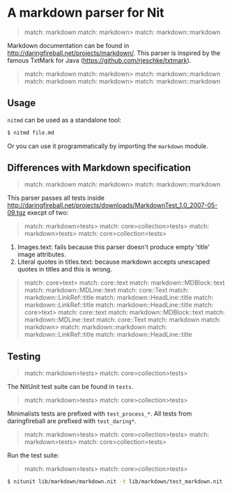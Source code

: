 # A markdown parser for Nit

> match: markdown
> match: markdown>
> match: markdown::markdown

Markdown documentation can be found in http://daringfireball.net/projects/markdown/.
This parser is inspired by the famous TxtMark for Java (https://github.com/rjeschke/txtmark).

> match: markdown
> match: markdown>
> match: markdown::markdown
> match: markdown
> match: markdown>
> match: markdown::markdown

## Usage

`nitmd` can be used as a standalone tool:

~~~bash
$ nitmd file.md
~~~

Or you can use it programmatically by importing the `markdown` module.

## Differences with Markdown specification

> match: markdown
> match: markdown>
> match: markdown::markdown

This parser passes all tests inside http://daringfireball.net/projects/downloads/MarkdownTest_1.0_2007-05-09.tgz execpt of two:

> match: markdown>tests>
> match: core>collection>tests>
> match: markdown>tests>
> match: core>collection>tests>

1. Images.text: fails because this parser doesn't produce empty 'title' image attributes.
2. Literal quotes in titles.text: because markdown accepts unescaped quotes in titles and this is wrong.

> match: core>text>
> match: core::text
> match: markdown::MDBlock::text
> match: markdown::MDLine::text
> match: core::Text
> match: markdown::LinkRef::title
> match: markdown::HeadLine::title
> match: markdown::LinkRef::title
> match: markdown::HeadLine::title
> match: core>text>
> match: core::text
> match: markdown::MDBlock::text
> match: markdown::MDLine::text
> match: core::Text
> match: markdown
> match: markdown>
> match: markdown::markdown
> match: markdown::LinkRef::title
> match: markdown::HeadLine::title

## Testing

> match: markdown>tests>
> match: core>collection>tests>

The NitUnit test suite can be found in `tests`.

> match: markdown>tests>
> match: core>collection>tests>

Minimalists tests are prefixed with `test_process_*`. All tests from daringfireball are prefixed with `test_daring*`.

> match: markdown>tests>
> match: core>collection>tests>
> match: markdown>tests>
> match: core>collection>tests>

Run the test suite:

> match: markdown>tests>
> match: core>collection>tests>

~~~bash
$ nitunit lib/markdown/markdown.nit -t lib/markdown/test_markdown.nit
~~~

